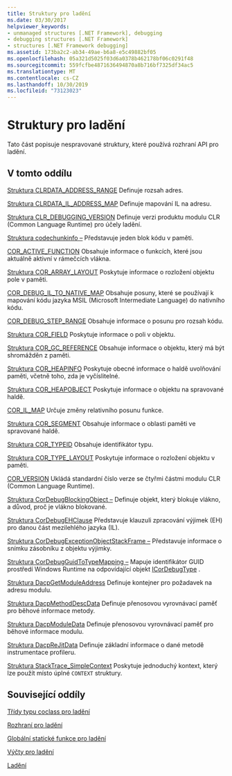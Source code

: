 ```yaml
---
title: Struktury pro ladění
ms.date: 03/30/2017
helpviewer_keywords:
- unmanaged structures [.NET Framework], debugging
- debugging structures [.NET Framework]
- structures [.NET Framework debugging]
ms.assetid: 173ba2c2-ab34-49ae-b6a8-e5c49882bf05
ms.openlocfilehash: 05a321d5025f03d6a0378b462178bf06c0291f48
ms.sourcegitcommit: 559fcfbe4871636494870a8b716bf7325df34ac5
ms.translationtype: MT
ms.contentlocale: cs-CZ
ms.lasthandoff: 10/30/2019
ms.locfileid: "73123023"
---
```

# <a name="debugging-structures"></a>Struktury pro ladění

Tato část popisuje nespravované struktury, které používá rozhraní API pro ladění.

## <a name="in-this-section"></a>V tomto oddílu
 [Struktura CLRDATA_ADDRESS_RANGE](../../../../docs/framework/unmanaged-api/debugging/clrdata-address-range-structure.md) Definuje rozsah adres.

 [Struktura CLRDATA_IL_ADDRESS_MAP](../../../../docs/framework/unmanaged-api/debugging/clrdata-il-address-map-structure.md) Definuje mapování IL na adresu.

 [Struktura CLR_DEBUGGING_VERSION](../../../../docs/framework/unmanaged-api/debugging/clr-debugging-version-structure.md) Definuje verzi produktu modulu CLR (Common Language Runtime) pro účely ladění.

 [Struktura codechunkinfo –](../../../../docs/framework/unmanaged-api/debugging/codechunkinfo-structure.md) Představuje jeden blok kódu v paměti.

 [COR_ACTIVE_FUNCTION](cor-active-function-structure.md) Obsahuje informace o funkcích, které jsou aktuálně aktivní v rámečcích vlákna.

 [Struktura COR_ARRAY_LAYOUT](../../../../docs/framework/unmanaged-api/debugging/cor-array-layout-structure.md) Poskytuje informace o rozložení objektu pole v paměti.

 [COR_DEBUG_IL_TO_NATIVE_MAP](cor-debug-il-to-native-map-structure.md) Obsahuje posuny, které se používají k mapování kódu jazyka MSIL (Microsoft Intermediate Language) do nativního kódu.

 [COR_DEBUG_STEP_RANGE](cor-debug-step-range-structure.md) Obsahuje informace o posunu pro rozsah kódu.

 [Struktura COR_FIELD](../../../../docs/framework/unmanaged-api/debugging/cor-field-structure.md) Poskytuje informace o poli v objektu.

 [Struktura COR_GC_REFERENCE](../../../../docs/framework/unmanaged-api/debugging/cor-gc-reference-structure.md) Obsahuje informace o objektu, který má být shromážděn z paměti.

 [Struktura COR_HEAPINFO](../../../../docs/framework/unmanaged-api/debugging/cor-heapinfo-structure.md) Poskytuje obecné informace o haldě uvolňování paměti, včetně toho, zda je vyčíslitelné.

 [Struktura COR_HEAPOBJECT](../../../../docs/framework/unmanaged-api/debugging/cor-heapobject-structure.md) Poskytuje informace o objektu na spravované haldě.

 [COR_IL_MAP](cor-il-map-structure.md) Určuje změny relativního posunu funkce.

 [Struktura COR_SEGMENT](../../../../docs/framework/unmanaged-api/debugging/cor-segment-structure.md) Obsahuje informace o oblasti paměti ve spravované haldě.

 [Struktura COR_TYPEID](../../../../docs/framework/unmanaged-api/debugging/cor-typeid-structure.md) Obsahuje identifikátor typu.

 [Struktura COR_TYPE_LAYOUT](../../../../docs/framework/unmanaged-api/debugging/cor-type-layout-structure.md) Poskytuje informace o rozložení objektu v paměti.

 [COR_VERSION](cor-version-structure.md) Ukládá standardní číslo verze se čtyřmi částmi modulu CLR (Common Language Runtime).

 [Struktura CorDebugBlockingObject –](../../../../docs/framework/unmanaged-api/debugging/cordebugblockingobject-structure.md) Definuje objekt, který blokuje vlákno, a důvod, proč je vlákno blokované.

 [Struktura CorDebugEHClause](../../../../docs/framework/unmanaged-api/debugging/cordebugehclause-structure.md) Představuje klauzuli zpracování výjimek (EH) pro danou část mezilehlého jazyka (IL).

 [Struktura CorDebugExceptionObjectStackFrame –](../../../../docs/framework/unmanaged-api/debugging/cordebugexceptionobjectstackframe-structure.md) Představuje informace o snímku zásobníku z objektu výjimky.

 [Struktura CorDebugGuidToTypeMapping –](../../../../docs/framework/unmanaged-api/debugging/cordebugguidtotypemapping-structure.md) Mapuje identifikátor GUID prostředí Windows Runtime na odpovídající objekt [ICorDebugType](../../../../docs/framework/unmanaged-api/debugging/icordebugtype-interface.md) .

 [Struktura DacpGetModuleAddress](../../../../docs/framework/unmanaged-api/debugging/dacpgetmoduleaddress-structure.md) Definuje kontejner pro požadavek na adresu modulu.

 [Struktura DacpMethodDescData](../../../../docs/framework/unmanaged-api/debugging/dacpmethoddescdata-structure.md) Definuje přenosovou vyrovnávací paměť pro běhové informace metody.

 [Struktura DacpModuleData](../../../../docs/framework/unmanaged-api/debugging/dacpmoduledata-structure.md) Definuje přenosovou vyrovnávací paměť pro běhové informace modulu.

 [Struktura DacpReJitData](../../../../docs/framework/unmanaged-api/debugging/dacprejitdata-structure.md) Definuje základní informace o dané metodě instrumentace profileru.

 [Struktura StackTrace_SimpleContext](../../../../docs/framework/unmanaged-api/debugging/stacktrace-simplecontext-structure.md) Poskytuje jednoduchý kontext, který lze použít místo úplné `CONTEXT` struktury.

## <a name="related-sections"></a>Související oddíly

 [Třídy typu coclass pro ladění](../../../../docs/framework/unmanaged-api/debugging/debugging-coclasses.md)

 [Rozhraní pro ladění](../../../../docs/framework/unmanaged-api/debugging/debugging-interfaces.md)

 [Globální statické funkce pro ladění](../../../../docs/framework/unmanaged-api/debugging/debugging-global-static-functions.md)

 [Výčty pro ladění](../../../../docs/framework/unmanaged-api/debugging/debugging-enumerations.md)

 [Ladění](../../../../docs/framework/unmanaged-api/debugging/index.md)
